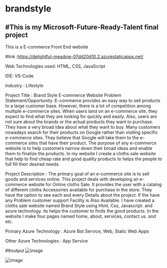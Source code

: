 # brandstyle
#This is my Microsoft-Future-Ready-Talent final project
------------------------------------------------------------------------------------------------------------------
This is a E-commerce Front End website

#link :https://delightful-meadow-07dd20d10.2.azurestaticapps.net/

Web Technologies used: HTML, CSS, JavaScript

IDE: VS-Code

Industry : Lifestyle

Project Title : Brand Style E-commerce Website
Problem Statement/Opportunity :E-commerce provides an easy way to sell products to a large customer base. However, there is a lot of competition among multiple e-commerce sites. When users land on an e-commerce site, they expect to find what they are looking for quickly and easily. Also, users are not sure about the brands or the actual products they want to purchase. They have a very broad idea about what they want to buy. Many customers nowadays search for their products on Google rather than visiting specific e-commerce sites. They believe that Google will take them to the e-commerce sites that have their product.
The purpose of any e-commerce website is to help customers narrow down their broad ideas and enable them to finalize the products. In my website I create a cloths sale website that help to find cheap rate and good quality products to helps the people to full fill their desired needs.

Project Description : The primary goal of an e-commerce site is to sell goods and services online. This project deals with developing an e-commerce website for Online  cloths Sale. It provides the user with a catalog of different cloths Accessories available for purchase in the store. They have the option to see each and every Details about the project. If the have any Problem customer support Facility is Also Available.
I have created a cloths sale website named Brand Style using Html, Css, Javascript. and azure technology. its helps the customer to finds the good products. In the website I make four pages named home, about, services, contact us. and etc.

Primary Azure Technology : Azure Bot Service, Web, Static Web Apps

Other Azure Technologies : App Service

##output
![image](https://user-images.githubusercontent.com/98455605/212955712-bde65b16-93b6-486e-8435-d72f8ae0176e.png)

![image](https://user-images.githubusercontent.com/98455605/212956033-ee9646ef-739a-42d1-a60e-41baaa71341b.png)
